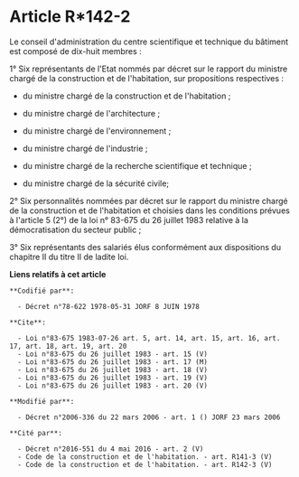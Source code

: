 # Article R*142-2

Le conseil d'administration du centre scientifique et technique du bâtiment est composé de dix-huit membres :

1° Six représentants de l'Etat nommés par décret sur le rapport du ministre chargé de la construction et de l'habitation, sur
propositions respectives :

- du ministre chargé de la construction et de l'habitation ;

- du ministre chargé de l'architecture ;

- du ministre chargé de l'environnement ;

- du ministre chargé de l'industrie ;

- du ministre chargé de la recherche scientifique et technique ;

- du ministre chargé de la sécurité civile;

2° Six personnalités nommées par décret sur le rapport du ministre chargé de la construction et de l'habitation et choisies
dans les conditions prévues à l'article 5 (2°) de la loi n° 83-675 du 26 juillet 1983 relative à la démocratisation du
secteur public ;

3° Six représentants des salariés élus conformément aux dispositions du chapitre II du titre II de ladite loi.

**Liens relatifs à cet article**

	**Codifié par**:

	  - Décret n°78-622 1978-05-31 JORF 8 JUIN 1978

	**Cite**:

	  - Loi n°83-675 1983-07-26 art. 5, art. 14, art. 15, art. 16, art. 17, art. 18, art. 19, art. 20
	  - Loi n°83-675 du 26 juillet 1983 - art. 15 (V)
	  - Loi n°83-675 du 26 juillet 1983 - art. 17 (M)
	  - Loi n°83-675 du 26 juillet 1983 - art. 18 (V)
	  - Loi n°83-675 du 26 juillet 1983 - art. 19 (V)
	  - Loi n°83-675 du 26 juillet 1983 - art. 20 (V)

	**Modifié par**:

	  - Décret n°2006-336 du 22 mars 2006 - art. 1 () JORF 23 mars 2006

	**Cité par**:

	  - Décret n°2016-551 du 4 mai 2016 - art. 2 (V)
	  - Code de la construction et de l'habitation. - art. R141-3 (V)
	  - Code de la construction et de l'habitation. - art. R142-3 (V)
